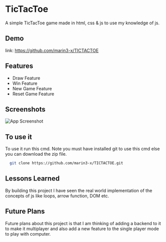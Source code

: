 
# TicTacToe

A simple TicTacToe game made in html, css & js to use my knowledge of js.





## Demo

link: https://github.com/marin3-x/TICTACTOE


## Features

- Draw Feature
- Win Feature
- New Game Feature
- Reset Game Feature


## Screenshots

![App Screenshot](https://marin3-x.github.io/TICTACTOE/image.png)


## To use it 

To use it run this cmd. Note you must have installed git to use this cmd else you can download the zip file.

```bash
  git clone https://github.com/marin3-x/TICTACTOE.git
```



## Lessons Learned
 By building this project I have seen the real world implementation of the concepts of js like loops, arrow function, DOM etc.

## Future Plans

Future plans about this project is that I am thinking of adding a backend to it to make it multiplayer and also add a new feature to the single player mode to play with computer.
